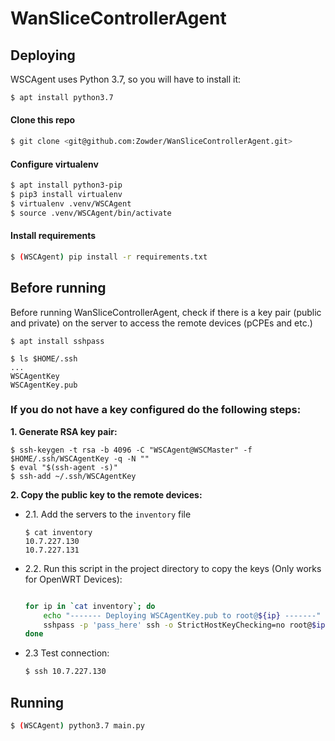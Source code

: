 # WanSliceControllerAgent

## Deploying

WSCAgent uses Python 3.7, so you will have to install it:

```bash
$ apt install python3.7
```

#### Clone this repo
```bash
$ git clone <git@github.com:Zowder/WanSliceControllerAgent.git>
```

#### Configure virtualenv
```bash
$ apt install python3-pip
$ pip3 install virtualenv
$ virtualenv .venv/WSCAgent
$ source .venv/WSCAgent/bin/activate
```

#### Install requirements
```bash
$ (WSCAgent) pip install -r requirements.txt
```


## Before running
Before running WanSliceControllerAgent, check if there is a key pair (public and private) on the server to access the remote devices (pCPEs and etc.)
```shell
$ apt install sshpass

$ ls $HOME/.ssh
...
WSCAgentKey
WSCAgentKey.pub
```
### If you do not have a key configured do the following steps:

**1. Generate RSA key pair:**
```shell
$ ssh-keygen -t rsa -b 4096 -C "WSCAgent@WSCMaster" -f $HOME/.ssh/WSCAgentKey -q -N ""
$ eval "$(ssh-agent -s)"
$ ssh-add ~/.ssh/WSCAgentKey
```

**2. Copy the public key to the remote devices:**

- 2.1. Add the servers to the `inventory` file

    ```shell
    $ cat inventory
    10.7.227.130
    10.7.227.131
    ```

- 2.2. Run this script in the project directory to copy the keys (Only works for OpenWRT Devices):
    ```bash
    
    for ip in `cat inventory`; do
        echo "------- Deploying WSCAgentKey.pub to root@${ip} -------"
        sshpass -p 'pass_here' ssh -o StrictHostKeyChecking=no root@$ip "tee -a /etc/dropbear/authorized_keys" < ~/.ssh/WSCAgentKey.pub 
    done
    ```

- 2.3 Test connection:
    ```bash
    $ ssh 10.7.227.130

    ```

## Running
```bash
$ (WSCAgent) python3.7 main.py
``` 






